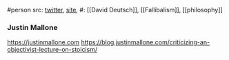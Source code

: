 #person 
src: [twitter](https://x.com/curi42), [site](https://www.elliottemple.com), 
#: [[David Deutsch]], [[Fallibalism]], [[philosophy]] 

### Justin Mallone
https://justinmallone.com
https://blog.justinmallone.com/criticizing-an-objectivist-lecture-on-stoicism/

